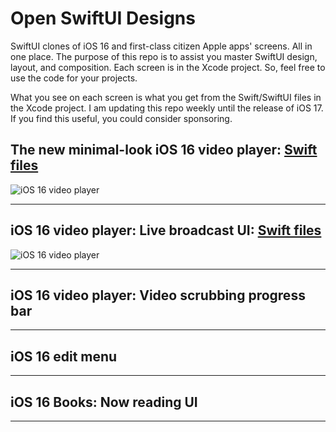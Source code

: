 # Open SwiftUI Designs
SwiftUI clones of iOS 16 and first-class citizen Apple apps' screens. All in one place. The purpose of this repo is to assist you master SwiftUI design, layout, and composition. Each screen is in the Xcode project. So, feel free to use the code for your projects.

What you see on each screen is what you get from the Swift/SwiftUI files in the Xcode project. I am updating this repo weekly until the release of iOS 17. If you find this useful, you could consider sponsoring.

## The new minimal-look iOS 16 video player: [Swift files](https://github.com/amosgyamfi/ios16-static-island/tree/master/iOS16ScreensIsland/iOS16MinimalVideoPlayer)
![iOS 16 video player](https://github.com/amosgyamfi/ios16-static-island/blob/master/Img/iOS16MinimalVideoPlayer.png)

---

## iOS 16 video player: Live broadcast UI: [Swift files](https://github.com/amosgyamfi/ios16-static-island/tree/master/iOS16ScreensIsland/iOS16MinimalVideoPlayer)
![iOS 16 video player](https://github.com/amosgyamfi/ios16-static-island/blob/master/Img/liveBroadcast.png)


---

## iOS 16 video player: Video scrubbing progress bar

---

## iOS 16 edit menu

---

## iOS 16 Books: Now reading UI

---










